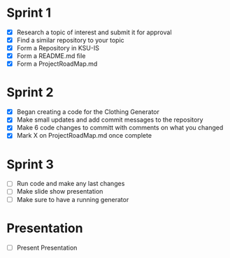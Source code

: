 # Sprint 1
 
- [X] Research a topic of interest and submit it for approval
- [X] Find a similar repository to your topic
- [X] Form a Repository in KSU-IS
- [X] Form a README.md file
- [X] Form a ProjectRoadMap.md

# Sprint 2

- [X] Began creating a code for the Clothing Generator
- [X] Make small updates and add commit messages to the repository
- [X] Make 6 code changes to committ with comments on what you changed
- [X] Mark X on ProjectRoadMap.md once complete

# Sprint 3

- [ ] Run code and make any last changes
- [ ] Make slide show presentation
- [ ] Make sure to have a running generator

# Presentation

- [ ] Present Presentation

